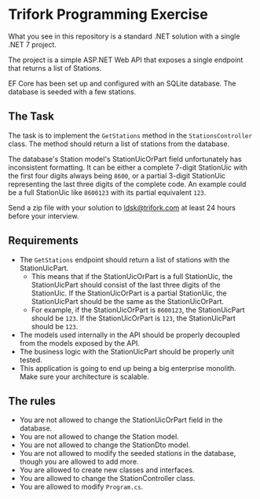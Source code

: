 # Trifork Programming Exercise

What you see in this repository is a standard .NET solution with a single .NET 7 project.

The project is a simple ASP.NET Web API that exposes a single endpoint that returns a list of Stations.

EF Core has been set up and configured with an SQLite database. The database is seeded with a few stations.

## The Task

The task is to implement the `GetStations` method in the `StationsController` class. The method should return a list of stations from the database.

The database's Station model's StationUicOrPart field unfortunately has inconsistent formatting. It can be either a complete 7-digit StationUic with the first four digits always being `8600`, or a partial 3-digit StationUic representing the last three digits of the complete code. An example could be a full StationUic like `8600123` with its partial equivalent `123`.

Send a zip file with your solution to ldsk@trifork.com at least 24 hours before your interview.

## Requirements

- The `GetStations` endpoint should return a list of stations with the StationUicPart.
  - This means that if the StationUicOrPart is a full StationUic, the StationUicPart should consist of the last three digits of the StationUic. If the StationUicOrPart is a partial StationUic, the StationUicPart should be the same as the StationUicOrPart.
  - For example, if the StationUicOrPart is `8600123`, the StationUicPart should be `123`. If the StationUicOrPart is `123`, the StationUicPart should be `123`.
- The models used internally in the API should be properly decoupled from the models exposed by the API.
- The business logic with the StationUicPart should be properly unit tested.
- This application is going to end up being a big enterprise monolith. Make sure your architecture is scalable.

## The rules

- You are not allowed to change the StationUicOrPart field in the database.
- You are not allowed to change the Station model.
- You are not allowed to change the StationDto model.
- You are not allowed to modify the seeded stations in the database, though you are allowed to add more.
- You are allowed to create new classes and interfaces.
- You are allowed to change the StationController class.
- You are allowed to modify `Program.cs`.
